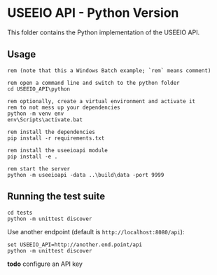 # USEEIO API - Python Version
This folder contains the Python implementation of the USEEIO API.

## Usage

```batch
rem (note that this a Windows Batch example; `rem` means comment)

rem open a command line and switch to the python folder
cd USEEIO_API\python

rem optionally, create a virtual environment and activate it
rem to not mess up your dependencies
python -m venv env
env\Scripts\activate.bat

rem install the dependencies
pip install -r requirements.txt

rem install the useeioapi module
pip install -e .

rem start the server
python -m useeioapi -data ..\build\data -port 9999
```

## Running the test suite

```batch
cd tests
python -m unittest discover
```

Use another endpoint (default is `http://localhost:8080/api`):

```batch
set USEEIO_API=http://another.end.point/api
python -m unittest discover
```

**todo** configure an API key
